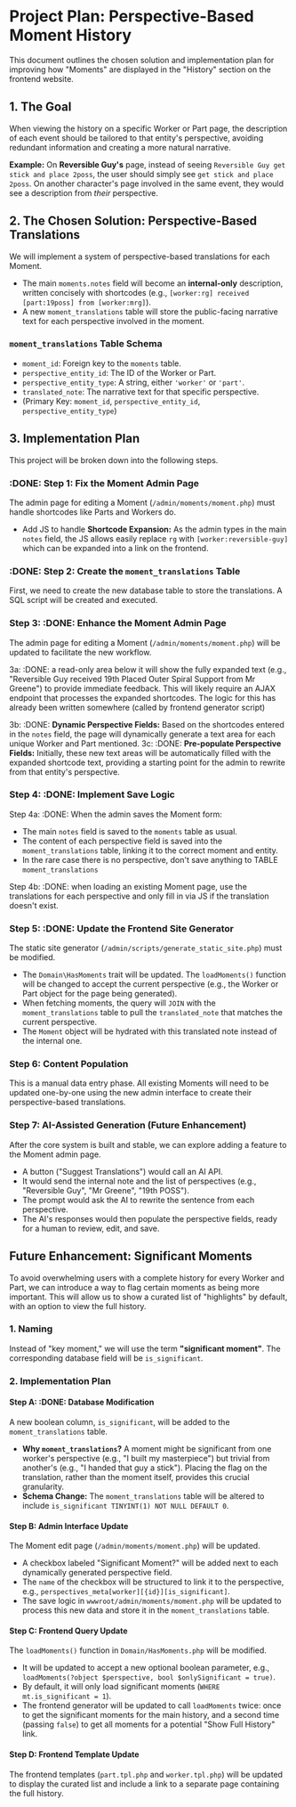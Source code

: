 # Project Plan: Perspective-Based Moment History

This document outlines the chosen solution and implementation plan for improving how "Moments" are displayed in the "History" section on the frontend website.

## 1. The Goal

When viewing the history on a specific Worker or Part page, the description of each event should be tailored to that entity's perspective, avoiding redundant information and creating a more natural narrative.

**Example:** On **Reversible Guy's** page, instead of seeing `Reversible Guy get stick and place 2poss`, the user should simply see `get stick and place 2poss`. On another character's page involved in the same event, they would see a description from *their* perspective.

## 2. The Chosen Solution: Perspective-Based Translations

We will implement a system of perspective-based translations for each Moment.

*   The main `moments.notes` field will become an **internal-only** description, written concisely with shortcodes (e.g., `[worker:rg] received [part:19poss] from [worker:mrg]`).
*   A new `moment_translations` table will store the public-facing narrative text for each perspective involved in the moment.

### `moment_translations` Table Schema

*   `moment_id`: Foreign key to the `moments` table.
*   `perspective_entity_id`: The ID of the Worker or Part.
*   `perspective_entity_type`: A string, either `'worker'` or `'part'`.
*   `translated_note`: The narrative text for that specific perspective.
*   (Primary Key: `moment_id`, `perspective_entity_id`, `perspective_entity_type`)

## 3. Implementation Plan

This project will be broken down into the following steps.

### :DONE: Step 1: Fix the Moment Admin Page
The admin page for editing a Moment (`/admin/moments/moment.php`) must handle shortcodes like Parts and Workers do.

* Add JS to handle **Shortcode Expansion:** As the admin types in the main `notes` field, the JS allows easily replace `rg` with `[worker:reversible-guy]` which can be expanded into a link on the frontend.

### :DONE: Step 2: Create the `moment_translations` Table
First, we need to create the new database table to store the translations. A SQL script will be created and executed.

### Step 3: :DONE: Enhance the Moment Admin Page
The admin page for editing a Moment (`/admin/moments/moment.php`) will be updated to facilitate the new workflow.

3a: :DONE: a read-only area below it will show the fully expanded text (e.g., "Reversible Guy received 19th Placed Outer Spiral Support from Mr Greene") to provide immediate feedback. This will likely require an AJAX endpoint that processes the expanded shortcodes.     The logic for this has already been written somewhere (called by frontend generator script)

3b: :DONE: **Dynamic Perspective Fields:** Based on the shortcodes entered in the `notes` field, the page will dynamically generate a text area for each unique Worker and Part mentioned.
3c: :DONE: **Pre-populate Perspective Fields:** Initially, these new text areas will be automatically filled with the expanded shortcode text, providing a starting point for the admin to rewrite from that entity's perspective.

### Step 4: :DONE: Implement Save Logic

Step 4a: :DONE: When the admin saves the Moment form:
*   The main `notes` field is saved to the `moments` table as usual.
*   The content of each perspective field is saved into the `moment_translations` table, linking it to the correct moment and entity.
*   In the rare case there is no perspective, don't save anything to TABLE `moment_translations`

Step 4b: :DONE: when loading an existing Moment page, use the translations for each perspective and only fill in via JS if the translation doesn't exist.


### Step 5: :DONE: Update the Frontend Site Generator
The static site generator (`/admin/scripts/generate_static_site.php`) must be modified.

*   The `Domain\HasMoments` trait will be updated. The `loadMoments()` function will be changed to accept the current perspective (e.g., the Worker or Part object for the page being generated).
*   When fetching moments, the query will `JOIN` with the `moment_translations` table to pull the `translated_note` that matches the current perspective.
*   The `Moment` object will be hydrated with this translated note instead of the internal one.

### Step 6: Content Population
This is a manual data entry phase. All existing Moments will need to be updated one-by-one using the new admin interface to create their perspective-based translations.

### Step 7: AI-Assisted Generation (Future Enhancement)
After the core system is built and stable, we can explore adding a feature to the Moment admin page.
*   A button ("Suggest Translations") would call an AI API.
*   It would send the internal note and the list of perspectives (e.g., "Reversible Guy", "Mr Greene", "19th POSS").
*   The prompt would ask the AI to rewrite the sentence from each perspective.
*   The AI's responses would then populate the perspective fields, ready for a human to review, edit, and save.

## Future Enhancement: Significant Moments

To avoid overwhelming users with a complete history for every Worker and Part, we can introduce a way to flag certain moments as being more important. This will allow us to show a curated list of "highlights" by default, with an option to view the full history.

### 1. Naming

Instead of "key moment," we will use the term **"significant moment"**. The corresponding database field will be `is_significant`.

### 2. Implementation Plan

#### Step A: :DONE: Database Modification
A new boolean column, `is_significant`, will be added to the `moment_translations` table.

*   **Why `moment_translations`?** A moment might be significant from one worker's perspective (e.g., "I built my masterpiece") but trivial from another's (e.g., "I handed that guy a stick"). Placing the flag on the translation, rather than the moment itself, provides this crucial granularity.
*   **Schema Change:** The `moment_translations` table will be altered to include `is_significant TINYINT(1) NOT NULL DEFAULT 0`.

#### Step B: Admin Interface Update
The Moment edit page (`/admin/moments/moment.php`) will be updated.

*   A checkbox labeled "Significant Moment?" will be added next to each dynamically generated perspective field.
*   The `name` of the checkbox will be structured to link it to the perspective, e.g., `perspectives_meta[worker][{id}][is_significant]`.
*   The save logic in `wwwroot/admin/moments/moment.php` will be updated to process this new data and store it in the `moment_translations` table.

#### Step C: Frontend Query Update
The `loadMoments()` function in `Domain/HasMoments.php` will be modified.

*   It will be updated to accept a new optional boolean parameter, e.g., `loadMoments(?object $perspective, bool $onlySignificant = true)`.
*   By default, it will only load significant moments (`WHERE mt.is_significant = 1`).
*   The frontend generator will be updated to call `loadMoments` twice: once to get the significant moments for the main history, and a second time (passing `false`) to get all moments for a potential "Show Full History" link.

#### Step D: Frontend Template Update
The frontend templates (`part.tpl.php` and `worker.tpl.php`) will be updated to display the curated list and include a link to a separate page containing the full history.
